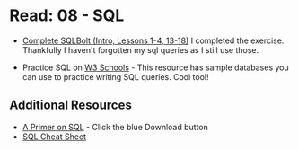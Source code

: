 
# Read: 08 - SQL

* [Complete SQLBolt (Intro, Lessons 1-4, 13-18)](https://sqlbolt.com/_)
I completed the exercise. Thankfully I haven't forgotten my sql queries as I still use those.

* Practice SQL on [W3 Schools](https://www.w3schools.com/sql/trysql.asp?filename=trysql_select_all) - This resource has sample databases you can use to practice writing SQL queries.
Cool tool!

## Additional Resources

* [A Primer on SQL](https://openlibra.com/en/book/a-primer-on-sql-3rd-edition) - Click the blue Download button
* [SQL Cheat Sheet](http://www.cheat-sheets.org/sites/sql.su/)

